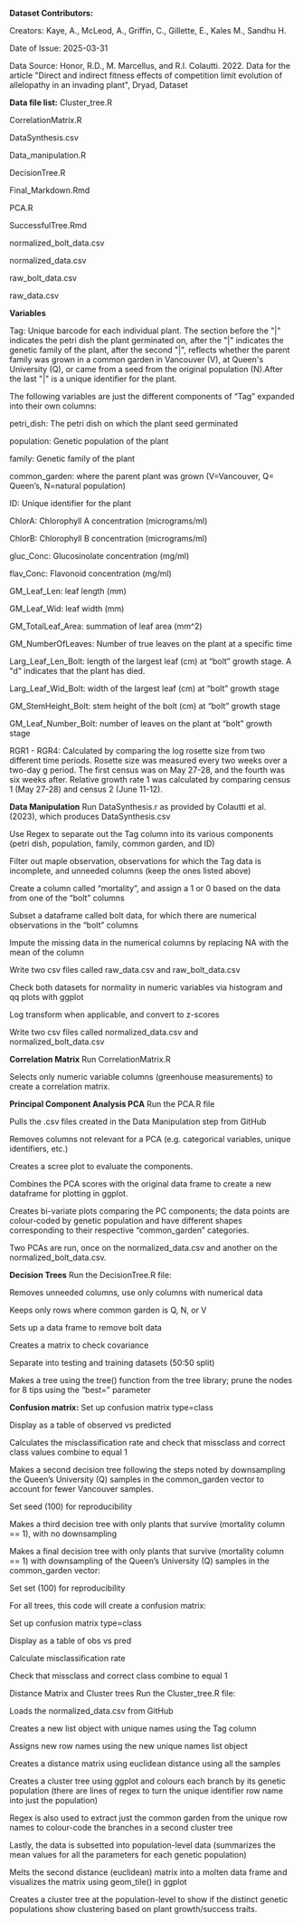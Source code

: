 **Dataset Contributors:**

Creators: Kaye, A., McLeod, A., Griffin, C., Gillette, E., Kales M., Sandhu H.

Date of Issue: 2025-03-31

Data Source: Honor, R.D., M. Marcellus, and R.I. Colautti. 2022. Data for the article "Direct and indirect fitness effects of competition limit evolution of allelopathy in an invading plant", Dryad, Dataset

**Data file list:**
Cluster_tree.R

CorrelationMatrix.R

DataSynthesis.csv

Data_manipulation.R

DecisionTree.R

Final_Markdown.Rmd

PCA.R

SuccessfulTree.Rmd

normalized_bolt_data.csv

normalized_data.csv

raw_bolt_data.csv

raw_data.csv

**Variables**

Tag: Unique barcode for each individual plant. The section before the "|" indicates the petri dish the plant germinated on, after the "|" indicates the genetic family of the plant, after the second "|", reflects whether the parent family was grown in a common garden in Vancouver (V), at Queen's University (Q), or came from a seed from the original population (N).After the last "|" is a unique identifier for the plant.

The following variables are just the different components of “Tag” expanded into their own columns: 

petri_dish: The petri dish on which the plant seed germinated

population: Genetic population of the plant

family: Genetic family of the plant

common_garden: where the parent plant was grown (V=Vancouver, Q= Queen’s, N=natural population)

ID: Unique identifier for the plant

ChlorA: Chlorophyll A concentration (micrograms/ml)

ChlorB: Chlorophyll B concentration (micrograms/ml)

gluc_Conc: Glucosinolate concentration (mg/ml)

flav_Conc: Flavonoid concentration (mg/ml)

GM_Leaf_Len: leaf length (mm)

GM_Leaf_Wid: leaf width (mm)

GM_TotalLeaf_Area: summation of leaf area (mm^2)

GM_NumberOfLeaves: Number of true leaves on the plant at a specific time

Larg_Leaf_Len_Bolt: length of the largest leaf (cm) at “bolt” growth stage. A "d" indicates that the plant has died.

Larg_Leaf_Wid_Bolt: width of the largest leaf (cm) at “bolt” growth stage

GM_StemHeight_Bolt: stem height of the bolt (cm) at “bolt” growth stage

GM_Leaf_Number_Bolt: number of leaves on the plant at “bolt” growth stage

RGR1 - RGR4: Calculated by comparing the log rosette size from two different time periods. Rosette size was measured every two weeks over a two-day g period. The first census was on May 27-28, and the fourth was six weeks after. Relative growth rate 1 was calculated by comparing census 1 (May 27-28) and census 2 (June 11-12). 

**Data Manipulation**
Run DataSynthesis.r as provided by Colautti et al. (2023), which produces DataSynthesis.csv

Use Regex to separate out the Tag column into its various components (petri dish, population, family, common garden, and ID)

Filter out maple observation, observations for which the Tag data is incomplete, and unneeded columns (keep the ones listed above)

Create a column called “mortality”, and assign a 1 or 0 based on the data from one of the “bolt” columns

Subset a dataframe called bolt data, for which there are numerical observations in the “bolt” columns

Impute the missing data in the numerical columns by replacing NA with the mean of the column

Write two csv files called raw_data.csv and raw_bolt_data.csv

Check both datasets for normality in numeric variables via histogram and qq plots with ggplot

Log transform when applicable, and convert to z-scores

Write two csv files called normalized_data.csv and normalized_bolt_data.csv

**Correlation Matrix**
Run CorrelationMatrix.R 

Selects only numeric variable columns (greenhouse measurements) to create a correlation matrix.

**Principal Component Analysis PCA**
Run the PCA.R file

Pulls the .csv files created in the Data Manipulation step from GitHub 

Removes columns not relevant for a PCA (e.g. categorical variables, unique identifiers, etc.) 

Creates a scree plot to evaluate the components. 

Combines the PCA scores with the original data frame to create a new dataframe for plotting in ggplot. 

Creates bi-variate plots comparing the PC components; the data points are colour-coded by genetic population and have different shapes corresponding to their respective “common_garden” categories. 

Two PCAs are run, once on the normalized_data.csv and another on the normalized_bolt_data.csv. 

**Decision Trees**
Run the DecisionTree.R file: 

Removes unneeded columns, use only columns with numerical data

Keeps only rows where common garden is Q, N, or V

Sets up a data frame to remove bolt data

Creates a matrix to check covariance

Separate into testing and training datasets (50:50 split)

Makes a tree using the tree() function from the tree library; prune the nodes for 8 tips using the “best=” parameter

**Confusion matrix:** 
Set up confusion matrix type=class

Display as a table of observed vs predicted

Calculates the misclassification rate and check that missclass and correct class values combine to equal 1

Makes a second decision tree following the steps noted by downsampling the Queen’s University (Q) samples in the common_garden vector to account for fewer Vancouver samples. 

Set seed (100) for reproducibility

Makes a third  decision tree with only plants that survive (mortality column == 1), with no downsampling

Makes a final decision tree with only plants that survive (mortality column == 1) with downsampling of the Queen’s University (Q) samples in the  common_garden vector:

Set set (100) for reproducibility

For all trees, this code will create a confusion matrix: 

Set up confusion matrix type=class

Display as a table of obs vs pred

Calculate misclassification rate

Check that missclass and correct class combine to equal 1

Distance Matrix and Cluster trees
Run the Cluster_tree.R file:

Loads the normalized_data.csv from GitHub 

Creates a new list object with unique names using the Tag column 

Assigns new row names using the new unique names list object 

Creates a distance matrix using euclidean distance using all the samples 

Creates a cluster tree using ggplot and colours each branch by its genetic population (there are lines of regex to turn the unique identifier row name into just the population) 

Regex is also used to extract just the common garden from the unique row names to colour-code the branches in a second cluster tree

Lastly, the data is subsetted into population-level data (summarizes the mean values for all the parameters for each genetic population) 

Melts the second distance (euclidean) matrix into a molten data frame and visualizes the matrix using geom_tile() in ggplot

Creates a cluster tree at the population-level to show if the distinct genetic populations show clustering based on plant growth/success traits. 

